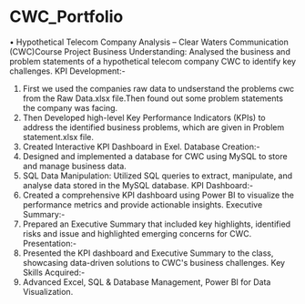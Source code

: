 # CWC_Portfolio
•	Hypothetical Telecom Company Analysis – Clear Waters Communication (CWC)Course Project
Business Understanding: Analysed the business and problem statements of a hypothetical telecom company CWC to identify key challenges.
KPI Development:-
1) First we used the companies raw data to undserstand the problems cwc from the Raw Data.xlsx file.Then found out some problem statements the company was facing.
2) Then Developed high-level Key Performance Indicators (KPIs) to address the identified business problems, which are given in Problem statement.xlsx file.
3) Created Interactive KPI Dashboard in Exel.
Database Creation:-
4) Designed and implemented a database for CWC using MySQL to store and manage business data.
5) SQL Data Manipulation: Utilized SQL queries to extract, manipulate, and analyse data stored in the MySQL database.
KPI Dashboard:-
6) Created a comprehensive KPI dashboard using Power BI to visualize the performance metrics and provide actionable insights.
Executive Summary:-
7) Prepared an Executive Summary that included key highlights, identified risks and issue and highlighted emerging concerns for CWC.
Presentation:-
8) Presented the KPI dashboard and Executive Summary to the class, showcasing data-driven solutions to CWC's business challenges.
Key Skills Acquired:-
9) Advanced Excel, SQL & Database Management, Power BI for Data Visualization.
